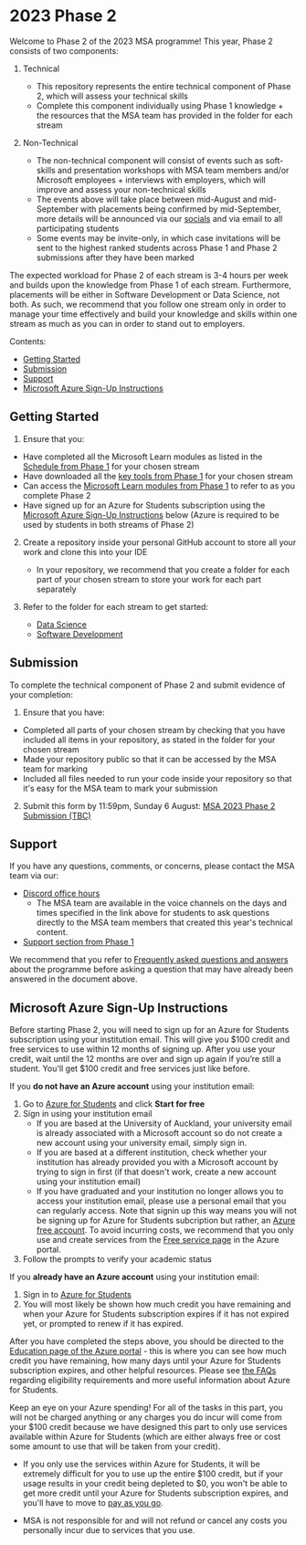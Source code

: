 # 2023 Phase 2

Welcome to Phase 2 of the 2023 MSA programme! This year, Phase 2 consists of two components:

1. Technical
    - This repository represents the entire technical component of Phase 2, which will assess your technical skills
    - Complete this component individually using Phase 1 knowledge + the resources that the MSA team has provided in the folder for each stream

2. Non-Technical
    - The non-technical component will consist of events such as soft-skills and presentation workshops with MSA team members and/or Microsoft employees + interviews with employers, which will improve and assess your non-technical skills
    - The events above will take place between mid-August and mid-September with placements being confirmed by mid-September, more details will be announced via our [socials](https://linktr.ee/msanz) and via email to all participating students
    - Some events may be invite-only, in which case invitations will be sent to the highest ranked students across Phase 1 and Phase 2 submissions after they have been marked

The expected workload for Phase 2 of each stream is 3-4 hours per week and builds upon the knowledge from Phase 1 of each stream. Furthermore, placements will be either in Software Development or Data Science, not both. As such, we recommend that you follow one stream only in order to manage your time effectively and build your knowledge and skills within one stream as much as you can in order to stand out to employers.

Contents:
- [Getting Started](https://github.com/NZMSA/2023-Phase-2#getting-started)
- [Submission](https://github.com/NZMSA/2023-Phase-2#submission)
- [Support](https://github.com/NZMSA/2023-Phase-2#support)
- [Microsoft Azure Sign-Up Instructions](https://github.com/NZMSA/2023-Phase-2#microsoft-azure-sign-up-instructions)

## Getting Started

1. Ensure that you:
- Have completed all the Microsoft Learn modules as listed in the [Schedule from Phase 1](https://github.com/NZMSA/2023-Phase-1#schedule) for your chosen stream
- Have downloaded all the [key tools from Phase 1](https://github.com/NZMSA/2023-Phase-1#key-tools) for your chosen stream
- Can access the [Microsoft Learn modules from Phase 1](https://github.com/NZMSA/2023-Phase-1#schedule) to refer to as you complete Phase 2
- Have signed up for an Azure for Students subscription using the [Microsoft Azure Sign-Up Instructions](https://github.com/NZMSA/2023-Phase-2#microsoft-azure-sign-up-instructions) below (Azure is required to be used by students in both streams of Phase 2)

2. Create a repository inside your personal GitHub account to store all your work and clone this into your IDE
    - In your repository, we recommend that you create a folder for each part of your chosen stream to store your work for each part separately

3. Refer to the folder for each stream to get started:
    - [Data Science](https://github.com/NZMSA/2023-Phase-2/tree/main/data-science)
    - [Software Development](https://github.com/NZMSA/2023-Phase-2/tree/main/software-development)

## Submission

To complete the technical component of Phase 2 and submit evidence of your completion:
1. Ensure that you have:
- Completed all parts of your chosen stream by checking that you have included all items in your repository, as stated in the folder for your chosen stream
- Made your repository public so that it can be accessed by the MSA team for marking
- Included all files needed to run your code inside your repository so that it's easy for the MSA team to mark your submission
2. Submit this form by 11:59pm, Sunday 6 August: [MSA 2023 Phase 2 Submission (TBC)]()

## Support

If you have any questions, comments, or concerns, please contact the MSA team via our:
- [Discord office hours](https://1drv.ms/x/s!AhUTdgNym7JMnmwi9Pjq74BOhQBC?e=Bi8QqC)
    - The MSA team are available in the voice channels on the days and times specified in the link above for students to ask questions directly to the MSA team members that created this year's technical content.
- [Support section from Phase 1](https://github.com/NZMSA/2023-Phase-1#support)

We recommend that you refer to [Frequently asked questions and answers](https://1drv.ms/w/s!AhUTdgNym7JMnXR2kDiGvhJsfcjo?e=ML2NyC) about the programme before asking a question that may have already been answered in the document above.

## Microsoft Azure Sign-Up Instructions

Before starting Phase 2, you will need to sign up for an Azure for Students subscription using your institution email. This will give you $100 credit and free services to use within 12 months of signing up. After you use your credit, wait until the 12 months are over and sign up again if you’re still a student. You'll get $100 credit and free services just like before.

If you **do not have an Azure account** using your institution email:
1. Go to [Azure for Students](https://azure.microsoft.com/en-us/free/students) and click **Start for free**
2. Sign in using your institution email
    - If you are based at the University of Auckland, your university email is already associated with a Microsoft account so do not create a new account using your university email, simply sign in.
    - If you are based at a different institution, check whether your institution has already provided you with a Microsoft account by trying to sign in first (if that doesn't work, create a new account using your institution email)
    - If you have graduated and your institution no longer allows you to access your institution email, please use a personal email that you can regularly access. Note that signin up this way means you will not be signing up for Azure for Students subcription but rather, an [Azure free account](https://azure.microsoft.com/en-us/free/free-account-faq). To avoid incurring costs, we recommend that you only use and create services from the [Free service page](https://portal.azure.com/#blade/Microsoft_Azure_Billing/FreeServicesBlade) in the Azure portal.
2. Follow the prompts to verify your academic status

If you **already have an Azure account** using your institution email:
1. Sign in to [Azure for Students](https://azure.microsoft.com/en-us/free/students)
2. You will most likely be shown how much credit you have remaining and when your Azure for Students subscription expires if it has not expired yet, or prompted to renew if it has expired.

After you have completed the steps above, you should be directed to the [Education page of the Azure portal](https://portal.azure.com/?Microsoft_Azure_Education_correlationId=e940c73ae3ec44b1852cb836987cef3e#view/Microsoft_Azure_Education/EducationMenuBlade/~/overview) - this is where you can see how much credit you have remaining, how many days until your Azure for Students subscription expires, and other helpful resources. Please see [the FAQs](https://learn.microsoft.com/en-us/azure/education-hub/azure-dev-tools-teaching/program-faq#azure-for-students) regarding eligibility requirements and more useful information about Azure for Students.

Keep an eye on your Azure spending! For all of the tasks in this part, you will not be charged anything or any charges you do incur will come from your $100 credit because we have designed this part to only use services available within Azure for Students (which are either always free or cost some amount to use that will be taken from your credit). 

- If you only use the services within Azure for Students, it will be extremely difficult for you to use up the entire $100 credit, but if your usage results in your credit being depleted to $0, you won't be able to get more credit until your Azure for Students subscription expires, and you'll have to move to [pay as you go](https://azure.microsoft.com/en-gb/free/students/?WT.mc_id=academic-9938-cxa).

- MSA is not responsible for and will not refund or cancel any costs you personally incur due to services that you use.
